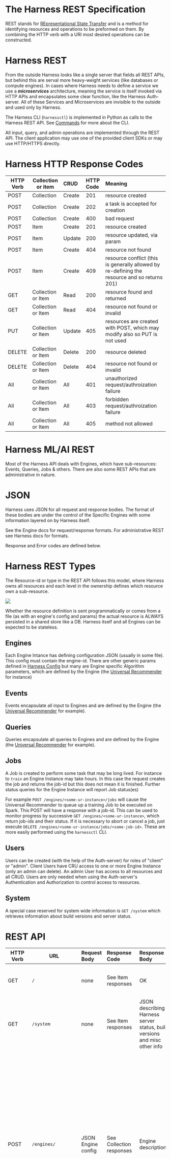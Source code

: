 # The Harness REST Specification

REST stands for [REpresentational State Transfer](https://en.wikipedia.org/wiki/Representational_state_transfer) and is a method for identifying resources and operations to be preformed on them. By combining the HTTP verb with a URI most desired operations can be constructed. 

# Harness REST

From the outside Harness looks like a single server that fields all REST APIs, but behind this are serval more heavy-weight services (like databases or compute engines). In cases where Harness needs to define a service we use a ***microservices*** architecture, meaning the service is itself invoked via HTTP APIs and encapsulates some clear function, like the Harness Auth-server. All of these Services and Microservices are invisible to the outside and used only by Harness.

The Harness CLI (`harnessctl`) is implemented in Python as calls to the Harness REST API. See [Commands](commands.md) for more about the CLI.

All input, query, and admin operations are implemented through the REST API. The client application may use one of the provided client SDKs or may use HTTP/HTTPS directly.

# Harness HTTP Response Codes

| HTTP Verb | Collection or item | CRUD | HTTP Code | Meaning |
| --- | --- | :-- | :-- | :-- |
| POST | Collection | Create | 201 | resource created |
| POST | Collection | Create | 202 | a task is accepted for creation |
| POST | Collection | Create | 400 | bad request |
| POST | Item | Create | 201 | resource created |
| POST | Item | Update | 200 | resource updated, via param |
| POST | Item | Create | 404 | resource not found |
| POST | Item | Create | 409 | resource conflict (this is generally allowed by re-defining the resource and so returns 201) |
| GET | Collection or Item | Read | 200 | resource found and returned |
| GET | Collection or Item | Read | 404 | resource not found or invalid |
| PUT | Collection or Item | Update | 405 | resources are created with POST, which may modify also so PUT is not used |
| DELETE | Collection or Item | Delete | 200 | resource deleted |
| DELETE | Collection or Item | Delete | 404 | resource not found or invalid |
| All | Collection or Item | All | 401 | unauthorized request/authroization failure |
| All | Collection or Item | All | 403 | forbidden request/authroization failure |
| All | Collection or Item | All | 405 | method not allowed |

# Harness ML/AI REST

Most of the Harness API deals with Engines, which have sub-resources: Events, Queries, Jobs & others. There are also some REST 
APIs that are administrative in nature. 

# JSON 

Harness uses JSON for all request and response bodies. The format of these bodies are under the control of the Specific Engines with some information layered on by Harness itself.

See the Engine docs for request/response formats. For administrative REST see Harness docs for formats. 

Response and Error codes are defined below.

# Harness REST Types

The Resource-id or type in the REST API follows this model, where Harness owns all resources and each level in the ownership defines which resource own a sub-resource.

![](https://docs.google.com/drawings/d/e/2PACX-1vToTQAtggzYIupQMN6emdlKyqmtXSv1DSM-ZMl2hiAxzxLNAXy3vXCSDrnGoWYZD_YXr2DOc6GIQ6Tg/pub?w=915&h=1007)

Whether the resource definition is sent programmatically or comes from a file (as with an engine's config and params) the actual resource is ALWAYS persisted in a shared store like a DB. Harness itself and all Engines can be expected to be stateless.

## Engines

Each Engine Intance has defining configuration JSON (usually in some file). This config must contain the engine-id. There are other generic params defined in [Harness Config](harness_config.md) but many are Engine specific Algorithm parameters, which are defined by the Engine (the [Universal Recommender](ur_configuration.md) for instance)

## Events

Events encapsulate all input to Engines and are defined by the Engine (the [Universal Recommender](ur_input.md) for example).

## Queries

Queries encapsulate all queries to Engines and are defined by the Engine (the [Universal Recommender](ur_queries.md) for example).

## Jobs

A Job is created to perform some task that may be long lived. For instance to `train` an Engine Instance may take hours. In this case the request creates the job and returns the job-id but this does not mean it is finished. Further status queries for the Engine Instance will report Job status(es)

For example `POST /engines/<some-ur-instance>/jobs` will cause the Universal Recommender to queue up a training Job to be executed on Spark. This POST will have a response with a job-id. This can be used to monitor progress by successive `GET /engines/<some-ur-instance>`, which return job-ids and their status. If it is necessary to abort or cancel a job, just execute `DELETE /engines/<some-ur-instance/jobs/<some-job-id>`. These are more easily performed using the `harnessctl` CLI.

## Users

Users can be created (with the help of the Auth-server) for roles of "client" or "admin". Client Users have CRU access to one or more Engine Instance (only an admin can delete). An admin User has access to all resources and all CRUD. Users are only needed when using the Auth-server's Authentication and Authorization to control access to resources.

## System

A special case reserved for system wide information is `GET /system` which retrieves information about build versions and server status.

# REST API

| HTTP Verb | URL | Request Body | Response Code | Response Body | Function |
| --- | --- | :---  | :---  | :---  | :--- |
| GET | `/` | none  | See Item responses | OK | Used to get server status or for a heartbeat ping |
| GET | `/system` | none  | See Item responses | JSON describing Harness server status, build versions and misc other info  | Used to get Harness system information including build version |
| POST | `/engines/` | JSON Engine config | See Collection responses | Engine description | Defines an Engine with a resource-id in the Request Body config, uses Harness and Engine specific config and parameters. See Config for Harness settings, and the Template for Engine params. Optionally depending on the JSON some Engine parts may be modified in place such as Algorithm params modified **(partial update not implemented)** |
| GET | `/engines/` | none | See Collection responses | Engine descriptions for Engines the user has Read access to | This works like a list command to show all resources the user can read. For the Admin this would show all Engines in the system. **(not implemented)** |
| POST | `/engines/<engine-id>` | JSON Engine config | See Item responses | hint about how to know what was changed | Modify any params that the Engine allows |
| DELETE | `/engines/<engine-id>` | none | See Item responses | none | Remove and destroy all sub-resources (data and model) and config for the Engine |
| GET | `/engines/<engine-id>` | none | See Item responses | JSON status information about the Engine and sub-resources | Reports Engine status |
| POST | `/engines/<engine-id>/events` | none | See Collection responses | JSON event formulated as defined in the Engine docs | Creates an event but may not report its ID since the Event may not be persisted, only used in the algorithm. |
| POST | `/engines/<engine-id>/queries` | none | See Collection responses | JSON query formulated as defined in the Engine docs | Creates a query and returns the result(s) as defined in the Engine docs |
| POST | `/engines/<engine-id>/imports?import_path=<some-path>` | none | 202 "Accepted" or Collection error responses | none |The parameter tells Harness where to import from, see the `harness import` command for the file format |
| POST | `/engines/<engine-id>/configs` | none | See Collection responses | new config to replace the one the Engine is using | Updates different params per Engine type, see Engine docs for details |
| POST | `/engines/<engine-id>/jobs` | JSON params for batch training if defined by the Engine | See Item responses | 202 or collection error responses | Used to start a batch training operation for an engine. Supplies any needed identifiers for input and training defined by the Engine |

# Harness User And Permission APIs

These APIs allow the admin user to create new users granting access to certain resource types. Read no further if you do not use the Auth-server.

These APIs act as a thin proxy for communication with the Auth-Server. They are provided as endpoints on the main Harness rest-server for simplicity but are actually implemented in the Auth-Server microservice. They manage Users by roles and resource-ids.

| HTTP Verb | URL | Request Body | Response Code | Response Body | Function |
| --- | --- | :---  | :---  | :---  | :--- |
| POST | `/users` | `{"roleSetId": "client"|"admin", "resourceId": "some id"}` | See Collection responses | `{"userId": "user_id", “secret”: "token"}` | Create a new user and generate a secret and user-id, setup internal management of the user-id that does not require saving the secret |
| GET | `/users?offset=0&limit=5` | none | see Collection responses |  `[{"userId": "user-id", "roleSetId": "client \| admin", "engines": ["engine-id-1", "engine-id-2", ...]}, ...]` | List all users, roles, and resources they have access to |
| DELETE | `/users/user-id` | none | see Item responses |  `{"userId": "user-id"}` | Delete the User and return their user-id with success. |
| GET | `/users/user-id` | none | see Item responses |  `{"userId": "user-id", "roleSetId": "client" | "admin", "engines": ["engine-id-1", "engine-id-2", ...]}` | List the user's Engines by ID along with the role set they have and potentially other info about the user. |
| POST | `/users/user-id/permissions` | `{"userId": "user-id", "roleSetId": "client\|admin","resourceId": "|<some-engine-id>"}` | See Collection responses |  | Grant named `roleSet` for the `resource-id` to the user with `user-id` |
| DELETE | `/users/user-id/permissions/permission-id` | `{"roleSetId": "client\|admin", "resourceId": "<some-engine-id>"}` | See Item responses | `{"userId": "user_id", "roleSetId": "client\|admin", "resourceId": "<some-engine-id>" }` | Removes a specific permission from a user |

# Auth-Server API (Private)

This API is private and used only by Harness to manage Users and Permissions. It is expected that these resources will be accessed through the Harness API, which will in turn use this API. 

The Auth-Server is a microservice that Harness uses to manage `User` and `Permission` resources. Any holder of a "secret" is a `User` and the `User` may have many permissions, which are the routes and resources they are authorized to access.

The Auth-Server is secured with connection level security no TLS or Auth itself is used. It is expected that the Auth-server runs on tandem to Harness

| HTTP Verb | URL | Request Body | Response Code | Response Body | Function |
| --- | --- | :---  | :---  | :---  | :--- |
| POST | `/auth/token` | `grant_type=password&username=user-id&password=granted-token`, also app server's credentials should be provided by Authorization Basic header (see [https://tools.ietf.org/html/rfc6749#section-4.3] for details) | 200 or 401 | `{"access_token": "string", "token_type": "", "refresh_token": "optional string"}` | authenticates user's access and returns a session token |
| POST | `/authorize` | `{"accessToken": "string", "roleId": "string", "resourceId": "string"}` | 200 or 403 | `{"success": "true"}` | Given a session/access token authorize the access requested or return an error code |

